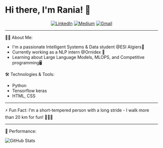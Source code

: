 # Hi there, I'm Rania! 👋

<div align="center">
  <a href="https://www.linkedin.com/in/rania-fatmazohra-rezkellah-155896212/"><img src="https://img.shields.io/badge/-Linkedin-blue?style=flat-square&logo=Linkedin&logoColor=white" alt="LinkedIn"></a>
  <a href="https://medium.com/@jf_rezkellah"><img src="https://img.shields.io/badge/-Medium-black?style=flat-square&logo=Medium&logoColor=white" alt="Medium"></a>
  <a href="mailto:jf_rezkellah@esi.dz"><img src="https://img.shields.io/badge/-Gmail-red?style=flat-square&logo=Gmail&logoColor=white" alt="Gmail"></a>
</div>

---

👨‍💻 About Me:
- I'm a passionate Intelligent Systems & Data student @ESI Algiers💼
- Currently working as a NLP intern @Ornidex 🚀
- Learning about Large Language Models, MLOPS, and Competitive programming🖥

🛠️ Technologies & Tools:
- Python
- Tensorflow keras
- HTML, CSS

---

⚡ Fun Fact: I'm a short-tempered person with a long stride - I walk more than 20 km for fun! 🚶‍♂️🔥

---

🎉 Performance:


![GitHub Stats](https://github-readme-stats.vercel.app/api?username=RaniaRez&show_icons=true)





